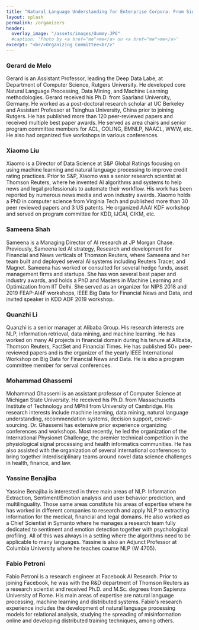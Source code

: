 ```yaml
---
title: "Natural Language Understanding for Enterprise Corpora: From Signal to Decision Support"
layout: splash
permalink: /organizers
header:
  overlay_image: "/assets/images/dummy.JPG"
  #caption: 'Photo by <a href="me">me</a> on <a href="me">me</a>'
excerpt: "<br/>Organizing Committee<br/>"
---
```

<h3>Gerard de Melo</h3>
Gerard is an Assistant Professor, leading the Deep Data Labe, at Department of Computer Science, Rutgers University. He developed core Natural Language Processing, Data Mining, and Machine Learning methodologies. Gerard received his Ph.D. from Saarland University, Germany. He worked as a post-doctoral research scholar at UC Berkeley and Assistant Professor at Tsinghua University, China prior to joining Rutgers. He has published more than 120 peer-reviewed papers and received multiple best paper awards. He served as area chairs and senior program committee members for ACL, COLING, EMNLP, NAACL, WWW, etc. He also had organized five workshops in various conferences. 

<h3>Xiaomo Liu</h3>

Xiaomo is a Director of Data Science at S&P Global Ratings focusing on using machine learning and natural language processing to improve credit rating practices. Prior to S&P, Xiaomo was a senior research scientist at Thomson Reuters, where he invented AI algorithms and systems to help news and legal professionals to automate their workflow. His work has been reported by numerous news media and won industry awards. Xiaomo holds a PhD in computer science from Virginia Tech and published more than 30 peer reviewed papers and 3 US patents. He organized AAAI KDF workshop and served on program committee for KDD, IJCAI, CIKM, etc. 

<h3>Sameena Shah</h3>

Sameena is a Managing Director of AI research at JP Morgan Chase. Previously, Sameena led AI strategy, Research and development for Financial and News verticals of Thomson Reuters, where Sameena and her team built and deployed several AI systems including Reuters Tracer, and Magnet. Sameena has worked or consulted for several hedge funds, asset management firms and startups. She has won several best paper and industry awards, and holds a PhD and Masters in Machine Learning and Optimization from IIT Delhi. She served as an organizer for NIPS 2018 and 2019 FEAP-AI4F workshops, IEEE Big Data for Financial News and Data, and invited speaker in KDD ADF 2019 workshop. 

<h3>Quanzhi Li</h3>

Quanzhi is a senior manager at Alibaba Group. His research interests are NLP, information retrieval, data mining, and machine learning. He has worked on many AI projects in financial domain during his tenure at Alibaba, Thomson Reuters, FactSet and Financial Times. He has published 50+ peer-reviewed papers and is the organizer of the yearly IEEE International Workshop on Big Data for Financial News and Data. He is also a program committee member for serval conferences. 

<h3>Mohammad Ghassemi </h3>

Mohammad Ghassemi is an assistant professor of Computer Science at Michigan State University. He received his Ph.D. from Massachusetts Institute of Technology and MPhil from University of Cambridge. His research interests include machine learning, data mining, natural language understanding, recommendation systems, decision support, crowd-sourcing. Dr. Ghassemi has extensive prior experience organizing conferences and workshops. Most recently, he led the organization of the International Physionet Challenge, the premier technical competition in the physiological signal processing and health informatics communities. He has also assisted with the organization of several international conferences to bring together interdisciplinary teams around novel data science challenges in health, finance, and law. 

<h3>Yassine Benajiba</h3>

Yassine Benajiba is interested in three main areas of NLP: Information Extraction, Sentiment/Emotion analysis and user behavior prediction, and multilinguality. Those same areas constitute his areas of expertise where he has worked in different companies to research and apply NLP to extracting information for the medical, financial and legal domains. He also worked as a Chief Scientist in Symanto where he manages a research team fully dedicated to sentiment and emotion detection together with psychological profiling. All of this was always in a setting where the algorithms need to be applicable to many languages. Yassine is also an Adjunct Professor at Columbia University where he teaches course NLP (W 4705).

<h3>Fabio Petroni</h3>

Fabio Petroni is a research engineer at Facebook AI Research. Prior to joining Facebook, he was with the R&D department of Thomson Reuters as a research scientist and received Ph.D. and M.Sc. degrees from Sapienza University of Rome. His main areas of expertise are natural language processing, machine learning and distributed systems. Fabio's research experience includes the development of natural language processing models for relational analysis, studying the spreading of misinformation online and developing distributed training techniques, among others. 

